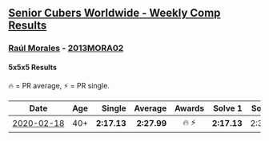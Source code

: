 <style>table {white-space: nowrap;}</style>

## [Senior Cubers Worldwide - Weekly Comp Results](/scw-comp/results/)
### [Raúl Morales](../raul_morales.md) - [2013MORA02](https://www.worldcubeassociation.org/persons/2013MORA02?event=555)
#### 5x5x5 Results

🔥 = PR average, ⚡ = PR single.

| Date | Age | Single | Average | Awards | Solve 1 | Solve 2 | Solve 3 | Solve 4 | Solve 5 | Video |
| :--: | :--: | --: | --: | :--: | --: | --: | --: | --: | --: | :-- |
| [2020-02-18](../../results/555/2020-02-18.md) | 40+ | **2:17.13** | **2:27.99** | 🔥 ⚡ | **2:17.13** | 2:38.63 | 2:27.02 | 2:35.98 | 2:20.96 | |


<!-- Global site tag (gtag.js) - Google Analytics -->
<script async src="https://www.googletagmanager.com/gtag/js?id=UA-86348435-3"></script>
<script>window.dataLayer = window.dataLayer || []; function gtag() {dataLayer.push(arguments);} gtag('js', new Date()); gtag('config', 'UA-86348435-3');</script>
